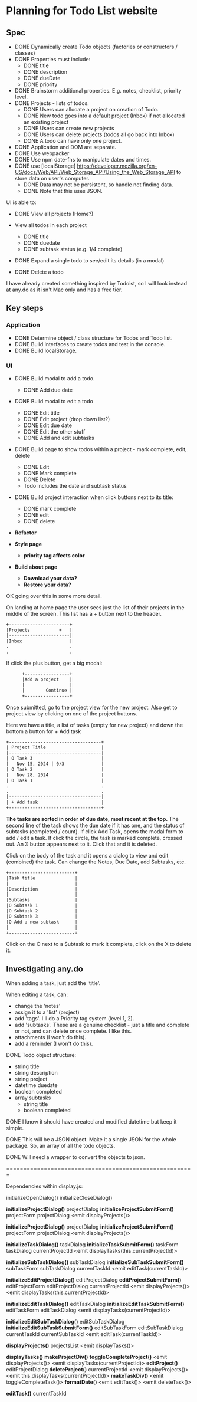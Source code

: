 # Planning for Todo List website

## Spec

- DONE Dynamically create Todo objects (factories or constructors / classes)
- DONE Properties must include:
  - DONE title
  - DONE description
  - DONE dueDate
  - DONE priority
- DONE Brainstorm additional properties. E.g. notes, checklist, priority level.
- DONE Projects - lists of todos.
  - DONE Users can allocate a project on creation of Todo.
  - DONE New todo goes into a default project (Inbox) if not allocated an existing project
  - DONE Users can create new projects
  - DONE Users can delete projects (todos all go back into Inbox)
  - DONE A todo can have only one project.
- DONE Application and DOM are separate.
- DONE Use webpacker
- DONE Use npm date-fns to manipulate dates and times.
- DONE use [localStorage] <https://developer.mozilla.org/en-US/docs/Web/API/Web_Storage_API/Using_the_Web_Storage_API> to store data on user's computer.
  - DONE Data may not be persistent, so handle not finding data.
  - DONE Note that this uses JSON.

UI is able to:

- DONE View all projects (Home?)
- View all todos in each project
  - DONE title
  - DONE duedate
  - DONE subtask status (e.g. 1/4 complete)
  
- DONE Expand a single todo to see/edit its details (in a modal)
- DONE Delete a todo

I have already created something inspired by Todoist, so I will look instead at any.do as it isn't Mac only and has a free tier.

## Key steps

### Application

- DONE Determine object / class structure for Todos and Todo list.
- DONE Build interfaces to create todos and test in the console.
- DONE Build localStorage.

### UI

- DONE Build modal to add a todo.
  - DONE Add due date
- DONE Build modal to edit a todo
  - DONE Edit title
  - DONE Edit project (drop down list?)
  - DONE Edit due date
  - DONE Edit the other stuff
  - DONE Add and edit subtasks
- DONE Build page to show todos within a project - mark complete, edit, delete
  - DONE Edit
  - DONE Mark complete
  - DONE Delete
  - Todo includes the date and subtask status
- DONE Build project interaction when click buttons next to its title:
  - DONE mark complete
  - DONE edit
  - DONE delete

- **Refactor**
- **Style page**
  - **priority tag affects color**
- **Build about page**
  - **Download your data?**
  - **Restore your data?**

OK going over this in some more detail.

On landing at home page the user sees just the list of their projects in the middle of the screen. This list has a + button next to the header.

```txt
+-----------------------+
|Projects           +   |
|-----------------------|
|Inbox                  |
.                       .
.                       .
```

If click the plus button, get a big modal:

```txt
      +-----------------+
      |Add a project    |
      |                 |
      |        Continue |
      +-----------------+
```

Once submitted, go to the project view for the new project. Also get to project view by clicking on one of the project buttons.

Here we have a title, a list of tasks (empty for new project) and down the bottom a button for + Add task

```txt
+-----------------------------------+
| Project Title                     |
|-----------------------------------|
| O Task 3                          |
|   Nov 15, 2024 | 0/3              |
| O Task 2                          |
|   Nov 28, 2024                    |
| O Task 1                          |
.                                   .
.                                   .
|-----------------------------------|
| + Add task                        |
+-----------------------------------+
```

**The tasks are sorted in order of due date, most recent at the top.**
The second line of the task shows the due date if it has one, and the status of subtasks (completed / count).
If click Add Task, opens the modal form to add / edit a task.
If click the circle, the task is marked complete, crossed out. An X button appears next to it. Click that and it is deleted.

Click on the body of the task and it opens a dialog to view and edit (combined) the task. Can change the Notes, Due Date, add Subtasks, etc.

```txt
+-------------------------+
|Task title               |
|                         |
|Description              |
|                         |
|Subtasks                 |
|O Subtask 1              |
|O Subtask 2              |
|O Subtask 3              |
|O Add a new subtask      |
|                         |
+-------------------------+
```

Click on the O next to a Subtask to mark it complete, click on the X to delete it.

## Investigating any.do

When adding a task, just add the 'title'.

When editing a task, can:

- change the 'notes'
- assign it to a 'list' (project)
- add 'tags'. I'll do a Priority tag system (level 1, 2).
- add 'subtasks'. These are a genuine checklist - just a title and complete or not, and can delete once complete. I like this.
- attachments (I won't do this).
- add a reminder (I won't do this).

DONE Todo object structure:

- string title
- string description
- string project
- datetime duedate
- boolean completed
- array subtasks
  - string title
  - boolean completed

DONE I know it should have created and modified datetime but keep it simple.

DONE This will be a JSON object. Make it a single JSON for the whole package. So, an array of all the todo objects.

DONE Will need a wrapper to convert the objects to json.

=======================================================

Dependencies within display.js:

initializeOpenDialog()
initializeCloseDialog()

**initializeProjectDialog()**
  projectDialog
  **initializeProjectSubmitForm()**
    projectForm
    projectDialog
    <emit displayProjects()>

**initializeProjectDialog()**
  projectDialog
  **initializeProjectSubmitForm()**
    projectForm
    projectDialog
    <emit displayProjects()>

**initializeTaskDialog()**
  taskDialog
  **initializeTaskSubmitForm()**
    taskForm
    taskDialog
    currentProjectId
    <emit displayTasks(this.currentProjectId)>

**initializeSubTaskDialog()**
  subTaskDialog
  **initializeSubTaskSubmitForm()**
    subTaskForm
    subTaskDialog
    currentTaskId
    <emit editTask(currentTaskId)>

**initializeEditProjectDialog()**
  editProjectDialog
  **editProjectSubmitForm()**
    editProjectForm
    editProjectDialog
    currentProjectId
    <emit displayProjects()>
    <emit displayTasks(this.currentProjectId)>

**initializeEditTaskDialog()**
  editTaskDialog
  **initializeEditTaskSubmitForm()**
    editTaskForm
    editTaskDialog
    <emit displayTasks(currentProjectId)>

**initializeEditSubTaskDialog()**
  editSubTaskDialog
  **initializeEditSubTaskSubmitForm()**
    editSubTaskForm
    editSubTaskDialog
    currentTaskId
    currentSubTaskId
    <emit editTask(currentTaskId)>

**displayProjects()**
  projectsList
  <emit displayTasks()>

**displayTasks()**
  **makeProjectDiv()**
    **toggleCompleteProject()**
      <emit displayProjects()>
      <emit displayTasks(currentProjectId)>
    **editProject()**
      editProjectDialog
    **deleteProject()**
      currentProjectId
      <emit displayProjects()>
      <emit this.displayTasks(currentProjectId)>
  **makeTaskDiv()**
    <emit toggleCompleteTask()>
    **formatDate()**
    <emit editTask()>
    <emit deleteTask()>

**editTask()**
  currentTaskId
  